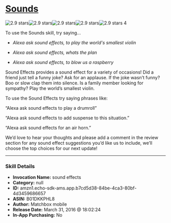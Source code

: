 # [Sounds](http://alexa.amazon.com/#skills/amzn1.echo-sdk-ams.app.b7cd5d38-84be-4ca3-80bf-4d3459686657)
![2.9 stars](../../images/ic_star_black_18dp_1x.png)![2.9 stars](../../images/ic_star_black_18dp_1x.png)![2.9 stars](../../images/ic_star_half_black_18dp_1x.png)![2.9 stars](../../images/ic_star_border_black_18dp_1x.png)![2.9 stars](../../images/ic_star_border_black_18dp_1x.png) 4

To use the Sounds skill, try saying...

* *Alexa ask sound effects, to play the world's smallest violin*

* *Alexa ask sound effects, whats the plan*

* *Alexa ask sound effects, to blow us a raspberry*

Sound Effects provides a sound effect for a variety of occasions! Did a friend just tell a funny joke? Ask for an applause. If the joke wasn’t funny? Boo or slow clap them into silence. 
Is a family member looking for sympathy? Play the world’s smallest violin.

To use the Sound Effects try saying phrases like:

“Alexa ask sound effects to play a drumroll”

“Alexa ask sound effects to add suspense to this situation.”

“Alexa ask sound effects for an air horn.”

We’d love to hear your thoughts and please add a comment in the review section  for any sound effect suggestions you’d like us to include, we’ll choose the top choices for our next update!

***

### Skill Details

* **Invocation Name:** sound effects
* **Category:** null
* **ID:** amzn1.echo-sdk-ams.app.b7cd5d38-84be-4ca3-80bf-4d3459686657
* **ASIN:** B01DKKPHL8
* **Author:** Matchbox mobile
* **Release Date:** March 31, 2016 @ 18:02:24
* **In-App Purchasing:** No

